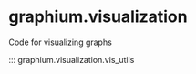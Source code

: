graphium.visualization
==================
Code for visualizing graphs

::: graphium.visualization.vis_utils
